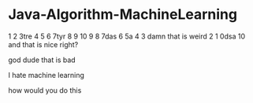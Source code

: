 # Java-Algorithm-MachineLearning
1
2
3tre
4
5
6
7tyr
8
9
10
9
8
7das
6
5a
4
3 damn that is weird
2
1
0dsa
10
and that is nice right?

god dude that is bad

I hate machine learning

how would you do this
